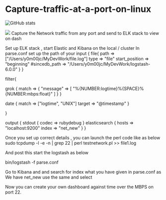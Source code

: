 # Capture-traffic-at-a-port-on-linux


![GitHub stats](https://github-readme-stats.vercel.app/api?username=Yadumathur&show_icons=true&theme=tokyonight)

![](https://visitor-badge.laobi.icu/badge?page_id=Yadumathur.Yadumathur)
Capture the Network traffic from any port and send to ELK stack to view on dash

Set up ELK stack , start Elastic and Kibana on the local / cluster
In parse.conf set up the path of your
input { file{ path => ["/Users/y0m00jc/MyDevWork/file.log"] type => "file" start_position => "beginning" #sincedb_path => "/Users/y0m00jc/MyDevWork/logstash-6.0.0" } }

filter{

grok { match => { "message" => [ "%{NUMBER:logtime}%{SPACE}%{NUMBER:mbps:float}" ] } }

date { match => ["logtime", "UNIX"] target => "@timestamp" }

}

output { stdout { codec => rubydebug } elasticsearch { hosts => "localhost:9200" index => "net_new" } }

Once you set up correct details , you can launch the perl code like as below sudo tcpdump -l -e -n | grep 22 | perl testnetwork.pl >> file1.log

And post this start the logstash as below

bin/logstash -f parse.conf

Go to Kibana and and search for index what you have given in parse.conf as We have net_new use the same and select

Now you can create your own dashboard against time over the MBPS on port 22.
